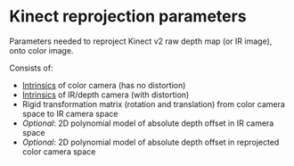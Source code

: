 # Kinect reprojection parameters

Parameters needed to reproject Kinect v2 raw depth map (or IR image), onto color image.

Consists of:

- [Intrinsics](intrinsics.html) of color camera (has no distortion)
- [Intrinsics](intrinsics.html) of IR/depth camera (with distortion)
- Rigid transformation matrix (rotation and translation) from color camera space to IR camera space
- _Optional_: 2D polynomial model of absolute depth offset in IR camera space
- _Optional_: 2D polynomial model of absolute depth offset in reprojected color camera space


